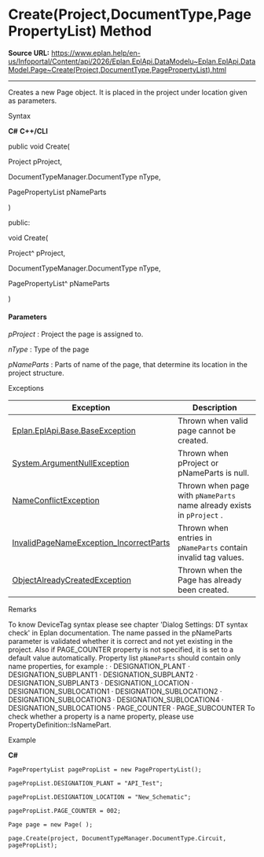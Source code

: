 # Create(Project,DocumentType,PagePropertyList) Method

**Source URL:** https://www.eplan.help/en-us/Infoportal/Content/api/2026/Eplan.EplApi.DataModelu~Eplan.EplApi.DataModel.Page~Create(Project,DocumentType,PagePropertyList).html

---

Creates a new Page object. It is placed in the project under location given as parameters.

Syntax

**C#**
**C++/CLI**


public void Create( 

   Project pProject,

   DocumentTypeManager.DocumentType nType,

   PagePropertyList pNameParts

)

public:

void Create( 

   Project^ pProject,

   DocumentTypeManager.DocumentType nType,

   PagePropertyList^ pNameParts

)


#### Parameters

*pProject*
:   Project the page is assigned to.

*nType*
:   Type of the page

*pNameParts*
:   Parts of name of the page, that determine its location in the project structure.

Exceptions

| Exception | Description |
| --- | --- |
| [Eplan.EplApi.Base.BaseException](Eplan.EplApi.Baseu~Eplan.EplApi.Base.BaseException.html) | Thrown when valid page cannot be created. |
| [System.ArgumentNullException](#) | Thrown when pProject or pNameParts is null. |
| [NameConflictException](Eplan.EplApi.DataModelu~Eplan.EplApi.DataModel.NameConflictException.html) | Thrown when page with  `pNameParts`  name already exists in  `pProject`  . |
| [InvalidPageNameException\_IncorrectParts](Eplan.EplApi.DataModelu~Eplan.EplApi.DataModel.InvalidPageNameException_IncorrectParts.html) | Thrown when entries in  `pNameParts`  contain invalid tag values. |
| [ObjectAlreadyCreatedException](Eplan.EplApi.DataModelu~Eplan.EplApi.DataModel.ObjectAlreadyCreatedException.html) | Thrown when the Page has already been created. |

Remarks

To know DeviceTag syntax please see chapter 'Dialog Settings: DT syntax check' in Eplan documentation. The name passed in the pNameParts parameter is validated whether it is correct and not yet existing in the project. Also if PAGE\_COUNTER property is not specified, it is set to a default value automatically. Property list `pNameParts` should contain only name properties, for example : · DESIGNATION\_PLANT · DESIGNATION\_SUBPLANT1 · DESIGNATION\_SUBPLANT2 · DESIGNATION\_SUBPLANT3 · DESIGNATION\_LOCATION · DESIGNATION\_SUBLOCATION1 · DESIGNATION\_SUBLOCATION2 · DESIGNATION\_SUBLOCATION3 · DESIGNATION\_SUBLOCATION4 · DESIGNATION\_SUBLOCATION5 · PAGE\_COUNTER · PAGE\_SUBCOUNTER To check whether a property is a name property, please use PropertyDefinition::IsNamePart.

Example

**C#**

```
PagePropertyList pagePropList = new PagePropertyList();

pagePropList.DESIGNATION_PLANT = "API_Test";

pagePropList.DESIGNATION_LOCATION = "New_Schematic";

pagePropList.PAGE_COUNTER = 002;

Page page = new Page( );

page.Create(project, DocumentTypeManager.DocumentType.Circuit, pagePropList);
```
